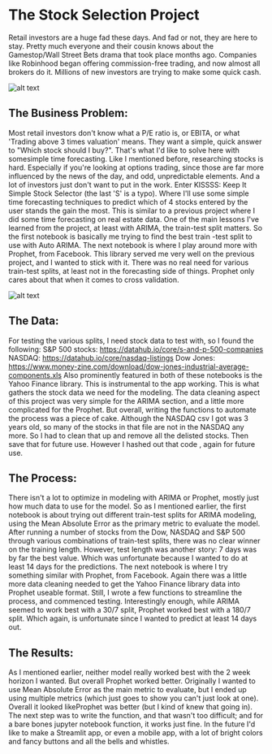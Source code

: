 # The Stock Selection Project


Retail investors are a huge fad these days. And fad or not, they are here to stay. Pretty much everyone and their cousin knows about the Gamestop/Wall Street Bets drama that took place months ago. Companies like Robinhood began offering commission-free trading, and now almost all brokers do it. Millions of new investors are trying to make some quick cash.

![alt text](https://upload.wikimedia.org/wikipedia/en/f/f0/WallStreetBets.png)

## The Business Problem:
   Most retail investors don't know what a P/E ratio is, or EBITA, or what 'Trading above 3 times valuation' means. They want a simple, quick answer to "Which stock should I buy?". That's what I'd like to solve here with somesimple time forecasting.
Like I mentioned before, researching stocks is hard. Especially if you're looking at options trading, since those are far more influenced by the news of the day, and odd, unpredictable elements. And a lot of investors just don't want to put in the work.
Enter KISSSS: Keep It Simple Stock Selector (the last 'S' is a typo). Where I'll use some simple time forecasting techniques to predict which of 4 stocks entered by the user stands the gain the most.
This is similar to a previous project where I did some time forecasting on real estate data. One of the main lessons I've learned from the project, at least with ARIMA, the train-test split matters. So the first notebook is basically me trying to find the best train -test split to use with Auto ARIMA.
The next notebook is where I play around more with Prophet, from Facebook. This library served me very well on the previous project, and I wanted to stick with it. There was no real need for various train-test splits, at least not in the forecasting side of things. Prophet only cares about that when it comes to cross validation.

![alt text](https://i.kym-cdn.com/entries/icons/original/000/029/959/Screen_Shot_2019-06-05_at_1.26.32_PM.jpg)

## The Data:
For testing the various splits, I need stock data to test with, so I found the following:
S&P 500 stocks: https://datahub.io/core/s-and-p-500-companies
NASDAQ: https://datahub.io/core/nasdaq-listings
Dow Jones: https://www.money-zine.com/download/dow-jones-industrial-average-components.xls
Also prominently featured in both of these notebooks is the Yahoo Finance library. This is instrumental to the app working. This is what gathers the stock data we need for the modeling.
The data cleaning aspect of this project was very simple for the ARIMA section, and a little more complicated for the Prophet. But overall, writing the functions to automate the process was a piece of cake. Although the NASDAQ csv I got was 3 years old, so many of the stocks in that file are not in the NASDAQ any more. So I had to clean that up and remove all the delisted stocks. Then save that for future use. However I hashed out that code , again for future use.
## The Process:
There isn't a lot to optimize in modeling with ARIMA or Prophet, mostly just how much data to use for the model. So as I mentioned earlier, the first notebook is about trying out different train-test splits for ARIMA modeling, using the Mean Absolute Error as the primary metric to evaluate the model. After running a number of stocks from the Dow, NASDAQ and S&P 500 through various combinations of train-test splits, there was no clear winner on the training length. However, test length was another story: 7 days was by far the best value. Which was unfortunate because I wanted to do at least 14 days for the predictions.
The next notebook is where I try something similar with Prophet, from Facebook. Again there was a little more data cleaning needed to get the Yahoo Finance library data into Prophet useable format. Still, I wrote a few functions to streamline the process, and commenced testing.
Interestingly enough, while ARIMA seemed to work best with a 30/7 split, Prophet worked best with a 180/7 split. Which again, is unfortunate since I wanted to predict at least 14 days out.
## The Results:
As I mentioned earlier, neither model really worked best with the 2 week horizon I wanted. But overall Prophet worked better. Originally I wanted to use Mean Absolute Error as the main metric to evaluate, but I ended up using multiple metrics (which just goes to show you can't just look at one). Overall it looked likeProphet was better (but I kind of knew that going in).
The next step was to write the function, and that wasn't too difficult; and for a bare bones jupyter notebook function, it works just fine. In the future I'd like to make a Streamlit app, or even a mobile app, with a lot of bright colors and fancy buttons and all the bells and whistles.







